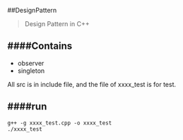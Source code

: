 ##DesignPattern

>Design Pattern in C++

####Contains
-
* observer
* singleton

All src is in include file, and the file of xxxx_test is for test.

####run
-
```
g++ -g xxxx_test.cpp -o xxxx_test
./xxxx_test
```


